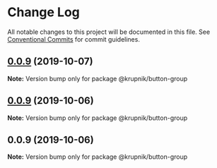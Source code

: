 # Change Log

All notable changes to this project will be documented in this file.
See [Conventional Commits](https://conventionalcommits.org) for commit guidelines.

## [0.0.9](https://github.com/yurikrupniktools/client-apps/compare/@krupnik/button-group@0.0.9...@krupnik/button-group@0.0.9) (2019-10-07)

**Note:** Version bump only for package @krupnik/button-group





## [0.0.9](https://github.com/yurikrupniktools/client-apps/compare/@krupnik/button-group@0.0.9...@krupnik/button-group@0.0.9) (2019-10-06)

**Note:** Version bump only for package @krupnik/button-group





## 0.0.9 (2019-10-06)

**Note:** Version bump only for package @krupnik/button-group
